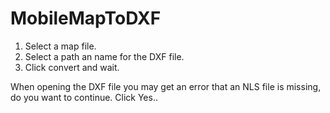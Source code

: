 # MobileMapToDXF

1. Select a map file.
2. Select a path an name for the DXF file.
3. Click convert and wait.

When opening the DXF file you may get an error that an NLS file is missing, do you want to continue. Click Yes..
